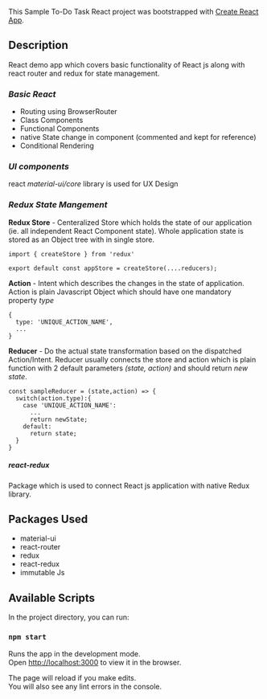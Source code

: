 This Sample To-Do Task React project was bootstrapped with [Create React App](https://github.com/facebook/create-react-app).

## Description
React demo app which covers basic functionality of React js along with react router and redux for state management.

### *Basic React*
* Routing using BrowserRouter
* Class Components
* Functional Components
* native State change in component (commented and kept for reference)
* Conditional Rendering

### *UI components*
react *material-ui/core* library is used for UX Design

### *Redux State Mangement*
**Redux Store** - Centeralized Store which holds the state of our application (ie. all independent React Component state).
Whole application state is stored as an Object tree with in single store.

```
import { createStore } from 'redux'

export default const appStore = createStore(....reducers);
```
**Action** - Intent which describes the changes in the state of application. Action is plain Javascript Object which should have one mandatory property *type*

```
{
  type: 'UNIQUE_ACTION_NAME',
  ...
}
```

**Reducer** - Do the actual state transformation based on the dispatched Action/Intent. Reducer usually connects the store and action which is plain function with 2 default parameters *(state, action)* and should return *new state*.

```
const sampleReducer = (state,action) => {
  switch(action.type):{
    case 'UNIQUE_ACTION_NAME':
      ...
      return newState;
    default:
      return state;
  }
}
```

##### react-redux
Package which is used to connect React js application with native Redux library.

## Packages Used
* material-ui
* react-router
* redux
* react-redux
* immutable Js

## Available Scripts

In the project directory, you can run:

### `npm start`

Runs the app in the development mode.<br />
Open [http://localhost:3000](http://localhost:3000) to view it in the browser.

The page will reload if you make edits.<br />
You will also see any lint errors in the console.

